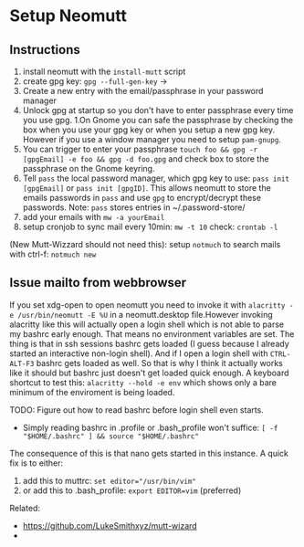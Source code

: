 # Setup Neomutt

## Instructions

1. install neomutt with the `install-mutt` script
1. create gpg key: `gpg --full-gen-key` -> 
1. Create a new entry with the email/passphrase in your password manager
1. Unlock gpg at startup so you don't have to enter passphrase every time you use gpg.
  1.On Gnome you can safe the passphrase by checking the box when you use your gpg key or when you setup a new gpg key.
  However if you use a window manager you need to setup `pam-gnupg`.
  2. You can trigger to enter your passphrase `touch foo && gpg -r [gpgEmail] -e foo && gpg -d foo.gpg` and check box to store the passphrase on the Gnome keyring.
2. Tell `pass` the local password manager, which gpg key to use: `pass init [gpgEmail]` or `pass init [gpgID]`. This allows neomutt to store the emails passwords in `pass` and use `gpg` to encrypt/decrypt these passwords. 
Note: `pass` stores entries in ~/.password-store/
4. add your emails with `mw -a yourEmail`
5. setup cronjob to sync mail every 10min: `mw -t 10` check:  `crontab -l`

(New Mutt-Wizzard should not need this): setup `notmuch` to search mails with ctrl-f: `notmuch new`

## Issue mailto from webbrowser

If you set xdg-open to open neomutt you need to invoke it with `alacritty -e /usr/bin/neomutt -E %U` in a neomutt.desktop file.However invoking alacritty like this will actually open a login shell which is not able to parse my bashrc early enough. That means no environment variables are set. The thing is that in ssh sessions bashrc gets loaded (I guess because I already started an interactive non-login shell). And if I open a login shell with `CTRL-ALT-F3` bashrc gets loaded as well.
So that is why I think it actually works like it should but bashrc just doesn't get loaded quick enough. A keyboard shortcut to test this: `alacritty --hold -e env` which shows only a bare minimum of the enviroment is being loaded.

TODO: Figure out how to read bashrc before login shell even starts.
* Simply reading bashrc in .profile or .bash_profile won't suffice: `[ -f "$HOME/.bashrc" ] && source "$HOME/.bashrc"`

The consequence of this is that nano gets started in this instance. A quick fix is to either:
1. add this to muttrc: `set editor="/usr/bin/vim"`
2. or add this to .bash_profile: `export EDITOR=vim` (preferred)

[mutt-wizzard]: <https://github.com/SimonWoodtli/dotfiles/blob/main/bin/install/popOS/install-mutt>

Related:

* <https://github.com/LukeSmithxyz/mutt-wizard>
* <xdg link>

